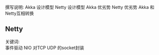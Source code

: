 撰写说明:
Akka 设计模型
Netty 设计模型
Akka 优劣势
Netty 优劣势
Akka 和 Netty互相转换

## Netty
关键词:	
	事件驱动
	NIO
	对TCP UDP 的socket封装